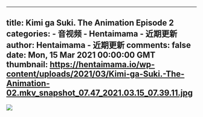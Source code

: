 
---
title: Kimi ga Suki. The Animation Episode 2
categories: 
    - 音视频
    - Hentaimama - 近期更新
author: Hentaimama - 近期更新
comments: false
date: Mon, 15 Mar 2021 00:00:00 GMT
thumbnail: https://hentaimama.io/wp-content/uploads/2021/03/Kimi-ga-Suki.-The-Animation-02.mkv_snapshot_07.47_2021.03.15_07.39.11.jpg
---

<div>   
<img src="https://hentaimama.io/wp-content/uploads/2021/03/Kimi-ga-Suki.-The-Animation-02.mkv_snapshot_07.47_2021.03.15_07.39.11.jpg" referrerpolicy="no-referrer">  
</div>
            